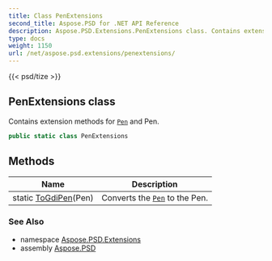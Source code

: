 ```yaml
---
title: Class PenExtensions
second_title: Aspose.PSD for .NET API Reference
description: Aspose.PSD.Extensions.PenExtensions class. Contains extension methods for Pen and Pen
type: docs
weight: 1150
url: /net/aspose.psd.extensions/penextensions/
---
```

{{< psd/tize >}}
## PenExtensions class

Contains extension methods for [`Pen`](../../aspose.psd/pen/) and Pen.

```csharp
public static class PenExtensions
```

## Methods

| Name | Description |
| --- | --- |
| static [ToGdiPen](../../aspose.psd.extensions/penextensions/togdipen/)(Pen) | Converts the [`Pen`](../../aspose.psd/pen/) to the Pen. |

### See Also

* namespace [Aspose.PSD.Extensions](../../aspose.psd.extensions/)
* assembly [Aspose.PSD](../../)


